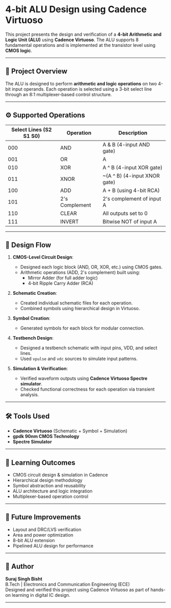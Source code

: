 # 4-bit ALU Design using Cadence Virtuoso

This project presents the design and verification of a **4-bit Arithmetic and Logic Unit (ALU)** using **Cadence Virtuoso**. The ALU supports 8 fundamental operations and is implemented at the transistor level using **CMOS logic**.

---

## 🧠 Project Overview

The ALU is designed to perform **arithmetic and logic operations** on two 4-bit input operands. Each operation is selected using a 3-bit select line through an 8:1 multiplexer-based control structure.

---

## ⚙️ Supported Operations

| Select Lines (S2 S1 S0) | Operation      | Description                      |
|--------------------------|----------------|----------------------------------|
| 000                      | AND            | A & B (4-input AND gate)         |
| 001                      | OR             | A | B (4-input OR gate)         |
| 010                      | XOR            | A ^ B (4-input XOR gate)         |
| 011                      | XNOR           | ~(A ^ B) (4-input XNOR gate)     |
| 100                      | ADD            | A + B (using 4-bit RCA)          |
| 101                      | 2's Complement | 2's complement of input A        |
| 110                      | CLEAR          | All outputs set to 0             |
| 111                      | INVERT         | Bitwise NOT of input A           |

---

## 🧱 Design Flow

1. **CMOS-Level Circuit Design**:
   - Designed each logic block (AND, OR, XOR, etc.) using CMOS gates.
   - Arithmetic operations (ADD, 2's complement) built using:
     - Mirror Adder (for full adder logic)
     - 4-bit Ripple Carry Adder (RCA)

2. **Schematic Creation**:
   - Created individual schematic files for each operation.
   - Combined symbols using hierarchical design in Virtuoso.

3. **Symbol Creation**:
   - Generated symbols for each block for modular connection.

4. **Testbench Design**:
   - Designed a testbench schematic with input pins, VDD, and select lines.
   - Used `vpulse` and `vdc` sources to simulate input patterns.

5. **Simulation & Verification**:
   - Verified waveform outputs using **Cadence Virtuoso Spectre simulator**.
   - Checked functional correctness for each operation via transient analysis.

---

## 🛠 Tools Used

- **Cadence Virtuoso** (Schematic + Symbol + Simulation)
- **gpdk 90nm CMOS Technology**
- **Spectre Simulator**

---

## 📌 Learning Outcomes

- CMOS circuit design & simulation in Cadence
- Hierarchical design methodology
- Symbol abstraction and reusability
- ALU architecture and logic integration
- Multiplexer-based operation control

---

## 🧩 Future Improvements

- Layout and DRC/LVS verification
- Area and power optimization
- 8-bit ALU extension
- Pipelined ALU design for performance

---

## 👤 Author

**Suraj Singh Bisht**  
B.Tech | Electronics and Communication Engineering (ECE)  
Designed and verified this project using Cadence Virtuoso as part of hands-on learning in digital IC design.

---

